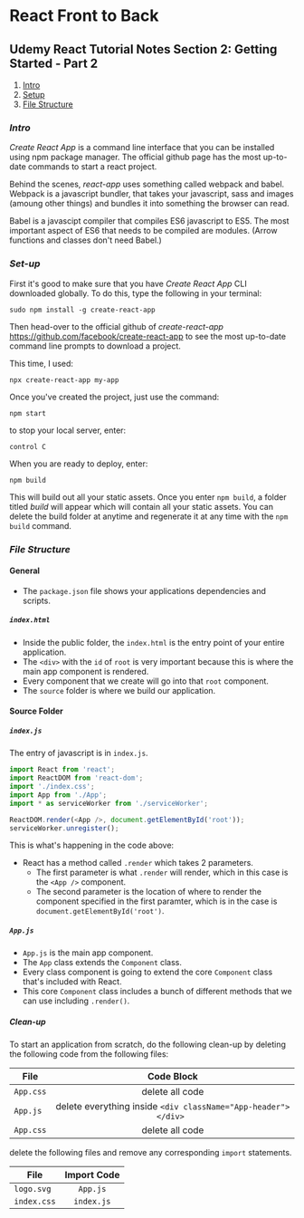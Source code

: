 # React Front to Back

## Udemy React Tutorial Notes Section 2: Getting Started - Part 2

1. [ Intro ](#intro)
2. [ Setup ](#set-up)
3. [ File Structure ](#file-structure) 

<a data="set-up"></a>
### **_Intro_**

_Create React App_ is a command line interface that you can be installed using npm package manager. The official github page has the most up-to-date commands to start a react project.

Behind the scenes, _react-app_ uses something called webpack and babel. Webpack is a javascript bundler, that takes your javascript, sass and images (amoung other things) and bundles it into something the browser can read.

Babel is a javascipt compiler that compiles ES6 javascript to ES5. The most important aspect of ES6 that needs to be compiled are modules. (Arrow functions and classes don't need Babel.)

<a data="set-up"></a>
### **_Set-up_**

First it's good to make sure that you have _Create React App_ CLI downloaded globally. To do this, type the following in your terminal:

```
sudo npm install -g create-react-app
```

Then head-over to the official github of _create-react-app_ <https://github.com/facebook/create-react-app> to see the most up-to-date command line prompts to download a project.

This time, I used:
```
npx create-react-app my-app
```
Once you've created the project, just use the command:
```
npm start
``` 
to stop your local server, enter:
```
control C
```
When you are ready to deploy, enter:
```
npm build
```
This will build out all your static assets. Once you enter ```npm build```, a folder titled *build* will appear which will contain all your static assets. You can delete the build folder at anytime and regenerate it at any time with the ```npm build``` command. 

<a data="file-structure"></a>
### **_File Structure_**

#### General 

* The ```package.json``` file shows your applications dependencies and scripts.

##### ```index.html```

* Inside the public folder, the ```index.html``` is the entry point of your entire application.
* The ```<div>``` with the ```id``` of ```root``` is very important because this is where the main app component is rendered.
* Every component that we create will go into that ```root``` component.
* The ```source``` folder is where we build our application. 


#### Source Folder
##### ```index.js```

The entry of javascript is in ```index.js```. 

```javascript
import React from 'react';
import ReactDOM from 'react-dom';
import './index.css';
import App from './App';
import * as serviceWorker from './serviceWorker';

ReactDOM.render(<App />, document.getElementById('root'));
serviceWorker.unregister();
```
This is what's happening in the code above:

* React has a method called ```.render``` which takes 2 parameters.
  * The first parameter is what ```.render``` will render, which in this case is the ```<App />``` component.
  * The second parameter is the location of where to render the component specified in the first paramter, which is in the case is ```document.getElementById('root')```.

##### ```App.js```

* ```App.js``` is the main app component. 
* The ```App``` class extends the ```Component``` class.
* Every class component is going to extend the core ```Component``` class that's included with React.
* This core ```Component``` class includes a bunch of different methods that we can use including ```.render()```.

##### Clean-up

To start an application from scratch, do the following clean-up by deleting the following code from the following files:

| File          | Code Block    
| ------------- |:-------------:|
| ```App.css``` | delete all code |
| ```App.js```  | delete everything inside ```<div className="App-header"></div> ```| 
| ```App.css``` | delete all code      |


delete the following files and remove any corresponding ```import``` statements.

| File            | Import Code     
| -------------   |:--------------:|
| ```logo.svg```  | ```App.js```   |
| ```index.css``` | ```index.js``` |
